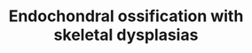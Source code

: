 ---
annotations:
- id: DOID:0080021
  type: Disease Ontology
  value: Schmid metaphyseal chondrodysplasia
- id: DOID:0110964
  parent: genetic disease
  type: Disease Ontology
  value: brachydactyly type A1
- id: CL:0000092
  parent: animal cell
  type: Cell Type Ontology
  value: osteoclast
- id: DOID:0111732
  parent: genetic disease
  type: Disease Ontology
  value: Eiken syndrome
- id: DOID:1148
  type: Disease Ontology
  value: polydactyly
- id: DOID:0080019
  type: Disease Ontology
  value: metaphyseal dysplasia
- id: DOID:9248
  parent: genetic disease
  type: Disease Ontology
  value: Pallister-Hall syndrome
- id: DOID:0111160
  parent: genetic disease
  type: Disease Ontology
  value: camptodactyly-tall stature-scoliosis-hearing loss syndrome
- id: DOID:0060703
  parent: genetic disease
  type: Disease Ontology
  value: Muenke Syndrome
- id: DOID:0112196
  parent: genetic disease
  type: Disease Ontology
  value: spondylometaepiphyseal dysplasia, short limb-hand type
- id: DOID:0080041
  parent: genetic disease
  type: Disease Ontology
  value: hypochondroplasia
- id: DOID:12347
  type: Disease Ontology
  value: osteogenesis imperfecta
- id: PW:0000004
  parent: regulatory pathway
  type: Pathway Ontology
  value: regulatory pathway
- id: DOID:0080020
  parent: genetic disease
  type: Disease Ontology
  value: Jansen's metaphyseal chondrodysplasia
- id: DOID:4480
  type: Disease Ontology
  value: achondroplasia
- id: DOID:13994
  parent: genetic disease
  type: Disease Ontology
  value: cleidocranial dysplasia
- id: CL:0000138
  parent: animal cell
  type: Cell Type Ontology
  value: chondrocyte
- id: DOID:0111513
  parent: genetic disease
  type: Disease Ontology
  value: metaphyseal dysplasia-maxillary hypoplasia-brachydacty syndrome
- id: DOID:14761
  parent: genetic disease
  type: Disease Ontology
  value: Greig cephalopolysyndactyly syndrome
- id: DOID:14705
  parent: genetic disease
  type: Disease Ontology
  value: Pfeiffer syndrome
- id: DOID:0050604
  parent: genetic disease
  type: Disease Ontology
  value: acrocapitofemoral dysplasia
- id: DOID:0111161
  parent: genetic disease
  type: Disease Ontology
  value: Crouzon syndrome-acanthosis nigricans syndrome
- id: DOID:0060387
  type: Disease Ontology
  value: chondrodysplasia Blomstrand type
- id: CL:0000093
  type: Cell Type Ontology
  value: obsolete osteochondroclast
- id: DOID:0111532
  parent: genetic disease
  type: Disease Ontology
  value: osteoglophonic dysplasia
- id: DOID:0080030
  parent: genetic disease
  type: Disease Ontology
  value: spondyloepimetaphyseal dysplasia, Missouri type
authors:
- Rlee
- Eweitz
- Khanspers
citedin:
- link: PMC9222608
  title: Fish as Model Systems to Study Epigenetic Drivers in Human Self-Domestication
    and Neurodevelopmental Cognitive Disorders (2022)
- link: PMC9646470
  title: Clinical improvement of DM1 patients reflected by reversal of disease-induced
    gene expression in blood (2022)
- link: PMC9512912
  title: 'Identification of the effects of COVID-19 on patients with pulmonary fibrosis
    and lung cancer: a bioinformatics analysis and literature review (2022)'
- link: PMC12106470
  title: 'Glypican-3 regulated epithelial mesenchymal transformation-related genes
    in osteosarcoma: based on comprehensive tumor microenvironment profiling (2025)'
communities:
- SkeletalDysplasia
description: 'Taken from existing [Endochondral Ossification pathway](https://www.wikipathways.org/pathways/WP474.html)  Added
  diseases linked with a dotted arrow to GeneProduct nodes, dotted arrow indicates
  what diseases are caused by mutation in the respective genes. '
last-edited: 2025-02-27
ndex: 9ad94be6-8b6d-11eb-9e72-0ac135e8bacf
organisms:
- Homo sapiens
redirect_from:
- /index.php/Pathway:WP4808
- /instance/WP4808
- /instance/WP4808_r137050
revision: r137050
schema-jsonld:
- '@context': https://schema.org/
  '@id': https://wikipathways.github.io/pathways/WP4808.html
  '@type': Dataset
  creator:
    '@type': Organization
    name: WikiPathways
  description: 'Taken from existing [Endochondral Ossification pathway](https://www.wikipathways.org/pathways/WP474.html)  Added
    diseases linked with a dotted arrow to GeneProduct nodes, dotted arrow indicates
    what diseases are caused by mutation in the respective genes. '
  keywords:
  - ADAMTS1
  - ADAMTS4
  - ADAMTS5
  - AKP2
  - AKT
  - Adseverin
  - Aggrecan
  - BMP6
  - BMP7
  - BMPR1A
  - Bapx1
  - C4ST1
  - CAB39
  - CALM1
  - CDKN1C
  - COL10A1
  - COL2A1
  - Carminerin
  - Cathepsin L2
  - DDR2
  - FGF18
  - FGF2
  - FGFR1
  - FGFR3
  - FrzB-1
  - GH receptor
  - GLI3
  - Growth hormone
  - HDAC4
  - HMGCS1
  - IGF1
  - IGF1R
  - IGF2
  - IHH
  - KIF3A
  - MEF2C
  - MGP
  - MMP13
  - MMP9
  - NPP1
  - Osteopontin
  - Oxygen
  - PKA
  - PLAT
  - PLAU
  - PTCH
  - PTCH1
  - PTH
  - PTHR1
  - PTHrP
  - RUNX2
  - RUNX3
  - SERPINH1
  - SLC38A2
  - SOX5
  - SOX6
  - STAT1
  - STAT5
  - Sox9
  - TG737
  - TGFB1
  - TGFB2
  - TGFBI
  - THRA
  - TIMP3
  - TNAP
  - Thyroid hormone
  - Triiodothyronine
  - VEGFA
  - cAMP
  license: CC0
  name: Endochondral ossification with skeletal dysplasias
seo: CreativeWork
title: Endochondral ossification with skeletal dysplasias
wpid: WP4808
---